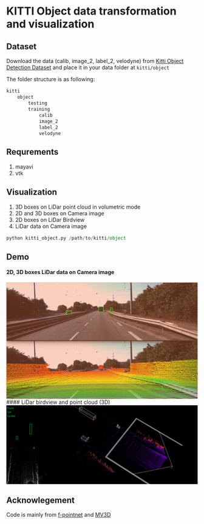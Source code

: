 # KITTI Object data transformation and visualization



## Dataset 

Download the data (calib, image\_2, label\_2, velodyne) from [Kitti Object Detection Dataset](http://www.cvlibs.net/datasets/kitti/eval_object.php?obj_benchmark=3d) and place it in your data folder at `kitti/object`


The folder structure is as following:
```
kitti
    object
        testing
        training
            calib
            image_2
            label_2
            velodyne
```

## Requrements

1. mayavi 
2. vtk

## Visualization

1. 3D boxes on LiDar point cloud in volumetric mode
2. 2D and 3D boxes on Camera image
3. 2D boxes on LiDar Birdview
4. LiDar data on Camera image


```python
python kitti_object.py /path/to/kitti/object
```

## Demo

#### 2D, 3D boxes LiDar data on Camera image
<img src="./rgb.png" alt="2D, 3D boxes LiDar data on Camera image" align="center" />
#### LiDar birdview and point cloud (3D) 
<img src="./lidar.png" alt="LiDar point cloud and birdview" align="center" />


## Acknowlegement

Code is mainly from [f-pointnet](https://github.com/charlesq34/frustum-pointnets) and [MV3D](https://github.com/bostondiditeam/MV3D)
